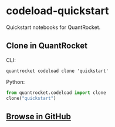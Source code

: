 # codeload-quickstart

Quickstart notebooks for QuantRocket.

## Clone in QuantRocket

CLI:

```shell
quantrocket codeload clone 'quickstart'
```

Python:

```python
from quantrocket.codeload import clone
clone("quickstart")
```

## [Browse in GitHub](QuickStart.ipynb)
